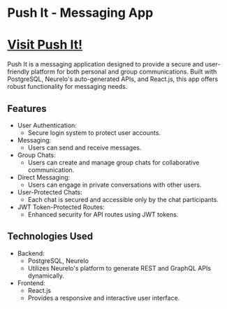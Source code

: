 # Push It - Messaging App

# [Visit Push It!](https://push-it.netlify.app/)

Push It is a messaging application designed to provide a secure and user-friendly platform for both personal and group communications. Built with PostgreSQL, Neurelo's auto-generated APIs, and React.js, this app offers robust functionality for messaging needs.

## Features

- User Authentication:
  - Secure login system to protect user accounts.
- Messaging:
  - Users can send and receive messages.
- Group Chats:
  - Users can create and manage group chats for collaborative communication.
- Direct Messaging:
  - Users can engage in private conversations with other users.
- User-Protected Chats:
  - Each chat is secured and accessible only by the chat participants.
- JWT Token-Protected Routes:
  - Enhanced security for API routes using JWT tokens.

## Technologies Used

- Backend:
  - PostgreSQL, Neurelo
  - Utilizes Neurelo's platform to generate REST and GraphQL APIs dynamically.
- Frontend:
  - React.js
  - Provides a responsive and interactive user interface.
